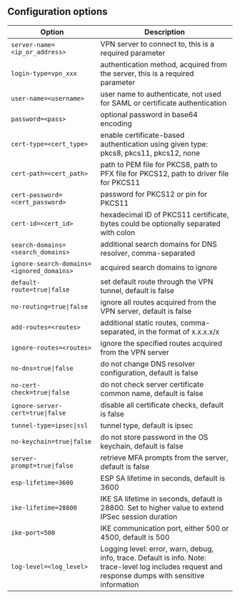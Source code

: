 ## Configuration options

| Option | Description |
| ------ | ----------- |
| `server-name=<ip_or_address>` | VPN server to connect to, this is a required parameter |
| `login-type=vpn_xxx` | authentication method, acquired from the server, this is a required parameter |
| `user-name=<username>` | user name to authenticate, not used for SAML or certificate authentication |
| `password=<pass>` | optional password in base64 encoding |
| `cert-type=<cert_type>` | enable certificate-based authentication using given type: pkcs8, pkcs11, pkcs12, none |
| `cert-path=<cert_path>` | path to PEM file for PKCS8, path to PFX file for PKCS12, path to driver file for PKCS11 |
| `cert-password=<cert_password>` | password for PKCS12 or pin for PKCS11 |
| `cert-id=<cert_id>` | hexadecimal ID of PKCS11 certificate, bytes could be optionally separated with colon |
| `search-domains=<search_domains>` | additional search domains for DNS resolver, comma-separated |
| `ignore-search-domains=<ignored_domains>` | acquired search domains to ignore |
| `default-route=true\|false` | set default route through the VPN tunnel, default is false |
| `no-routing=true\|false` | ignore all routes acquired from the VPN server, default is false |
| `add-routes=<routes>` | additional static routes, comma-separated, in the format of x.x.x.x/x |
| `ignore-routes=<routes>` | ignore the specified routes acquired from the VPN server |
| `no-dns=true\|false` | do not change DNS resolver configuration, default is false |
| `no-cert-check=true\|false` | do not check server certificate common name, default is false |
| `ignore-server-cert=true\|false` | disable all certificate checks, default is false |
| `tunnel-type=ipsec\|ssl` | tunnel type, default is ipsec |
| `no-keychain=true\|false` | do not store password in the OS keychain, default is false |
| `server-prompt=true\|false` | retrieve MFA prompts from the server, default is false |
| `esp-lifetime=3600` | ESP SA lifetime in seconds, default is 3600 |
| `ike-lifetime=28800` | IKE SA lifetime in seconds, default is 28800. Set to higher value to extend IPSec session duration |
| `ike-port=500` | IKE communication port, either 500 or 4500, default is 500 |
| `log-level=<log_level>` | Logging level: error, warn, debug, info, trace. Default is info. Note: trace-level log includes request and response dumps with sensitive information |
